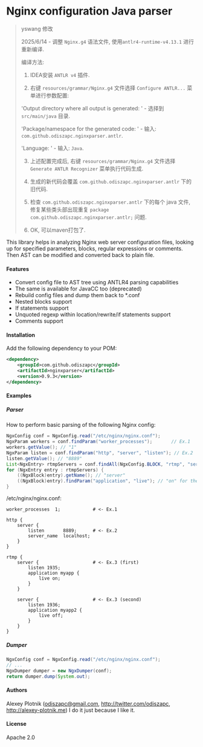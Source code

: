 # Nginx configuration Java parser

>
> yswang 修改
> 
> 2025/6/14 - 调整 `Nginx.g4` 语法文件, 使用`antlr4-runtime-v4.13.1` 进行重新编译.
> 
> 编译方法:
>
> 1. IDEA安装 `ANTLR v4` 插件.
>
> 2. 右键 `resources/grammar/Nginx.g4` 文件选择 `Configure ANTLR...` 菜单进行参数配置:
> 
>   'Output directory where all output is generated: ' - 选择到 `src/main/java` 目录.
>   
>   'Package/namespace for the generated code: ' - 输入: `com.github.odiszapc.nginxparser.antlr`.
>   
>   'Language: ' - 输入: `Java`.
>
> 3. 上述配置完成后, 右键 `resources/grammar/Nginx.g4` 文件选择 `Generate ANTLR Recognizer` 菜单执行代码生成.
>
> 4. 生成的新代码会覆盖 `com.github.odiszapc.nginxparser.antlr` 下的旧代码.
>
> 5. 检查 `com.github.odiszapc.nginxparser.antlr` 下的每个 java 文件, 修复某些类头部出现重复 `package com.github.odiszapc.nginxparser.antlr;` 问题.
>
> 6. OK, 可以maven打包了.
> 

This library helps in analyzing Nginx web server configuration files, looking up for specified parameters, blocks, regular expressions or comments. Then AST can be modified and converted back to plain file.

#### Features
- Convert config file to AST tree using ANTLR4 parsing capabilities
- The same is available for JavaCC too (deprecated)
- Rebuild config files and dump them back to *.conf
- Nested blocks support
- If statements support
- Unquoted regexp within location/rewrite/if statements support
- Comments support

#### Installation
Add the following dependency to your POM:
```xml
<dependency>
    <groupId>com.github.odiszapc</groupId>
    <artifactId>nginxparser</artifactId>
    <version>0.9.3</version>
</dependency>
```

#### Examples
##### Parser

How to perform basic parsing of the following Nginx config:
```java
NgxConfig conf = NgxConfig.read("/etc/nginx/nginx.conf");
NgxParam workers = conf.findParam("worker_processes");       // Ex.1
workers.getValue(); // "1"
NgxParam listen = conf.findParam("http", "server", "listen"); // Ex.2
listen.getValue(); // "8889"
List<NgxEntry> rtmpServers = conf.findAll(NgxConfig.BLOCK, "rtmp", "server"); // Ex.3
for (NgxEntry entry : rtmpServers) {
    ((NgxBlock)entry).getName(); // "server"
    ((NgxBlock)entry).findParam("application", "live"); // "on" for the first iter, "off" for the second one
}
```

/etc/nginx/nginx.conf:
```
worker_processes  1;            # <- Ex.1

http {
    server {
        listen       8889;      # <- Ex.2
        server_name  localhost;
    }
}

rtmp {
    server {                    # <- Ex.3 (first)
        listen 1935;
        application myapp {
            live on;
        }
    }

    server {                    # <- Ex.3 (second)
        listen 1936;
        application myapp2 {
            live off;
        }
    }
}
```

##### Dumper

```java
NgxConfig conf = NgxConfig.read("/etc/nginx/nginx.conf");
// ...
NgxDumper dumper = new NgxDumper(conf);
return dumper.dump(System.out);
```

#### Authors
Alexey Plotnik (odiszapc@gmail.com, http://twitter.com/odiszapc, http://alexey-plotnik.me) I do it just because I like it.



#### License
Apache 2.0
